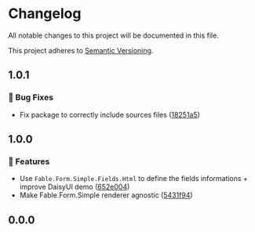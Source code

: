 # Changelog

All notable changes to this project will be documented in this file.

This project adheres to [Semantic Versioning](https://semver.org/spec/v2.0.0.html).

<!-- EasyBuild: START -->
<!-- last_commit_released: 47b89f5296aaca039aa851647fcec3b4acee7f81 -->
<!-- EasyBuild: END -->

## 1.0.1

### 🐞 Bug Fixes

* Fix package to correctly include sources files ([18251a5](https://github.com/glutinum-org/cli/commit/18251a5286eda8b744d471b5722cc73ced158175))

## 1.0.0

### 🚀 Features

* Use `Fable.Form.Simple.Fields.Html` to define the fields informations + improve DaisyUI demo ([652e004](https://github.com/glutinum-org/cli/commit/652e004c342d949faf93cd0412b46c62cc6b5488))
* Make Fable.Form.Simple renderer agnostic ([5431f94](https://github.com/glutinum-org/cli/commit/5431f9411ca130ee8e0f8f7c4d40b5d32b0bdbe5))

## 0.0.0
